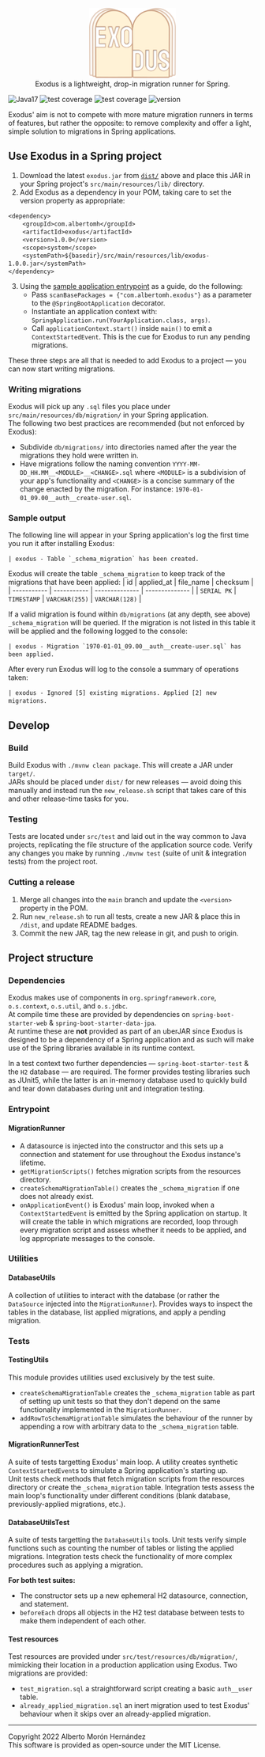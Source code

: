 <p align="center">
    <img src="docs/exodus.svg" alt="Exodus" height="142"/>
    <br>
    Exodus is a lightweight, drop-in migration runner for Spring.
</p>

<p>
    <img id="badge--java" src="https://img.shields.io/badge/Java-17%2B-b07219" alt="Java17" />
    <img id="badge--spring" src="https://img.shields.io/badge/Spring-5%2B-6db33f" alt="test coverage" />
    <img id="badge--tests" src="https://img.shields.io/badge/tests-100%25%20%E2%9C%94-brightgreen" alt="test coverage" />
    <img id="badge--version" src="https://img.shields.io/badge/version-0.0.1-white" alt="version" />
</p>

Exodus' aim is not to compete with more mature migration runners in terms of features, but rather the opposite: to remove complexity and offer a light, simple solution to migrations in Spring applications.


## Use Exodus in a Spring project
1. Download the latest `exodus.jar` from [`dist/`](dist) above and place this JAR in your Spring project's `src/main/resources/lib/` directory.
2. Add Exodus as a dependency in your POM, taking care to set the version property as appropriate:
```
<dependency>
    <groupId>com.albertomh</groupId>
    <artifactId>exodus</artifactId>
    <version>1.0.0</version>
    <scope>system</scope>
    <systemPath>${basedir}/src/main/resources/lib/exodus-1.0.0.jar</systemPath>
</dependency>
```
3. Using the [sample application entrypoint](docs/SampleApplicationEntrypoint.java) as a guide, do the following:
    - Pass `scanBasePackages = {"com.albertomh.exodus"}` as a parameter to the `@SpringBootApplication` decorator.
    - Instantiate an application context with: `SpringApplication.run(YourApplication.class, args)`.
    - Call `applicationContext.start()` inside `main()` to emit a `ContextStartedEvent`. This is the cue for Exodus to run any pending migrations.

These three steps are all that is needed to add Exodus to a project — you can now start writing migrations.


### Writing migrations
Exodus will pick up any `.sql` files you place under `src/main/resources/db/migration/` in your Spring application.  
The following two best practices are recommended (but not enforced by Exodus):
- Subdivide `db/migrations/` into directories named after the year the migrations they hold were written in.
- Have migrations follow the naming convention `YYYY-MM-DD_HH.MM__<MODULE>__<CHANGE>.sql` where `<MODULE>` is a subdivision of your app's functionality and `<CHANGE>` is a concise summary of the change enacted by the migration. For instance: `1970-01-01_09.00__auth__create-user.sql`.


### Sample output
The following line will appear in your Spring application's log the first time you run it after installing Exodus:
```
| exodus - Table `_schema_migration` has been created.
```
Exodus will create the table `_schema_migration` to keep track of the migrations that have been applied:
| id          | applied_at  | file_name      | checksum       |
| ----------- | ----------- | -------------- | -------------- | 
| `SERIAL PK` | `TIMESTAMP` | `VARCHAR(255)` | `VARCHAR(128)` |

If a valid migration is found within `db/migrations` (at any depth, see above) `_schema_migration` will be queried. If the migration is not listed in this table it will be applied and the following logged to the console:
```
| exodus - Migration `1970-01-01_09.00__auth__create-user.sql` has been applied.
```

After every run Exodus will log to the console a summary of operations taken: 
```
| exodus - Ignored [5] existing migrations. Applied [2] new migrations.
```


## Develop

### Build
Build Exodus with `./mvnw clean package`. This will create a JAR under `target/`.  
JARs should be placed under `dist/` for new releases — avoid doing this manually and instead run the `new_release.sh` script that takes care of this and other release-time tasks for you.


### Testing
Tests are located under `src/test` and laid out in the way common to Java projects, replicating the file structure of the application source code. 
Verify any changes you make by running `./mvnw test` (suite of unit & integration tests) from the project root.


### Cutting a release
1. Merge all changes into the `main` branch and update the `<version>` property in the POM.
2. Run `new_release.sh` to run all tests, create a new JAR & place this in `/dist`, and update README badges.
3. Commit the new JAR, tag the new release in git, and push to origin.


## Project structure

### Dependencies
Exodus makes use of components in `org.springframework.core`, `o.s.context`, `o.s.util`, and `o.s.jdbc`.  
At compile time these are provided by dependencies on `spring-boot-starter-web` & `spring-boot-starter-data-jpa`.  
At runtime these are **not** provided as part of an uberJAR since Exodus is designed to be a dependency of a Spring application and as such will make use of the Spring libraries available in its runtime context.

In a test context two further dependencies — `spring-boot-starter-test` & the `H2` database — are required. The former provides testing libraries such as JUnit5, while the latter is an in-memory database used to quickly build and tear down databases during unit and integration testing.


### Entrypoint
#### MigrationRunner
- A datasource is injected into the constructor and this sets up a connection and statement for use throughout the Exodus instance's lifetime.
- `getMigrationScripts()` fetches migration scripts from the resources directory.
- `createSchemaMigrationTable()` creates the `_schema_migration` if one does not already exist.
- `onApplicationEvent()` is Exodus' main loop, invoked when a `ContextStartedEvent` is emitted by the Spring application on startup. It will create the table in which migrations are recorded, loop through every migration script and assess whether it needs to be applied, and log appropriate messages to the console.


### Utilities
#### DatabaseUtils
A collection of utilities to interact with the database (or rather the `DataSource` injected into the `MigrationRunner`). Provides ways to inspect the tables in the database, list applied migrations, and apply a pending migration.


### Tests
#### TestingUtils
This module provides utilities used exclusively by the test suite.
- `createSchemaMigrationTable` creates the `_schema_migration` table as part of setting up unit tests so that they don't depend on the same functionality implemented in the `MigrationRunner`.
- `addRowToSchemaMigrationTable` simulates the behaviour of the runner by appending a row with arbitrary data to the `_schema_migration` table.

#### MigrationRunnerTest
A suite of tests targetting Exodus' main loop. A utility creates synthetic `ContextStartedEvent`s to simulate a Spring application's starting up.  
Unit tests check methods that fetch migration scripts from the resources directory or create the `_schema_migration` table. Integration tests assess the main loop's functionality under different conditions (blank database, previously-applied migrations, etc.).

#### DatabaseUtilsTest
A suite of tests targetting the `DatabaseUtils` tools. Unit tests verify simple functions such as counting the number of tables or listing the applied migrations. Integration tests check the functionality of more complex procedures such as applying a migration.

**For both test suites:**
- The constructor sets up a new ephemeral H2 datasource, connection, and statement.
- `beforeEach` drops all objects in the H2 test database between tests to make them independent of each other.


#### Test resources
Test resources are provided under `src/test/resources/db/migration/`, mimicking their location in a production application using Exodus. Two migrations are provided:
- `test_migration.sql` a straightforward script creating a basic `auth__user` table.
- `already_applied_migration.sql` an inert migration used to test Exodus' behaviour when it skips over an already-applied migration.


---

Copyright 2022 Alberto Morón Hernández  
This software is provided as open-source under the MIT License.
